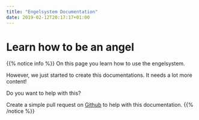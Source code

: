 ```yaml
---
title: "Engelsystem Documentation"
date: 2019-02-12T20:17:17+01:00
---
```


# Learn how to be an angel

{{% notice info %}}
On this page you learn how to use the engelsystem.

However, we just started to create this documentations. It needs a lot more content!

Do you want to help with this?

Create a simple pull request on <a href="https://github.com/engelsystem/engelsystem-doc"><i class='fab fa-github'></i> Github</a> to help with this documentation.
{{% /notice %}}


